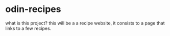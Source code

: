 # odin-recipes
what is this project?
this will be a a recipe website, 
it consists to a page that links to a few recipes.